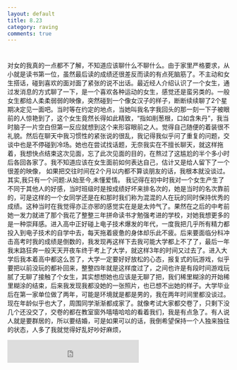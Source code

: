 ```yaml
---
layout: default
title: 8.23
category: raving
comments: true
---
```

# 

对女的我真的一点都不了解，不知道应该聊什么不聊什么。由于家里严格要求，从小就是读书第一位，虽然最后读的成绩还很差反而读的有点死脑筋了。不主动和女生搭话，碰到喜欢的面对面了紧张的说不出话。最近经人介绍认识了一个女生，通过发消息的方式聊了一下，是一个喜欢各种运动的女生，感觉还是蛮另类的。一般女生都给人柔柔弱弱的映像，突然碰到一个像女汉子的样子，断断续续聊了2个星期决定见一面吧。当时等在约定的地点，当她叫我名字我回头的那一刻一下子被眼前的人惊艳到了，这个女生竟然长得如此精致，“指如削葱根，口如含朱丹”，我当时脑子一片空白但第一反应就想到这个来形容眼前之人。觉得自己随便的着装很不礼貌。然后在聊天中我习惯性的紧张说的很乱，我记得我似乎问了重复的问题，交谈中也是不停碰到冷场。她也在尝试找话题，无奈我实在不擅长聊天，就这样拖着，我想快点结束这次见面，忘了此次见面的目的，在熬过了这尴尬的半个多小时后各回各家了。我不知道应该在女生面前如何表达自己，估计又是给人留下了一个很差的映像，
如果把交往时间在2个月以内都不算谈朋友的话，我根本就没谈过。其实,我只有一个问题:从始至今,未懂爱情。
我记得在初中时我对一个女生产生了不同于其他人的好感，当时班级时是按成绩好坏来排名次的，她是当时的名次靠前的，可是这样的一个女同学还是在和那时我们称为混混的人在玩的同时保持优秀的成绩。这种当时在我觉得亦正亦邪的感觉实在是是太帅气了。果然在之后的中考前她一发力就进了那个我花了整整三年拼命读书才勉强考进的学校，对她我想更多的是一种崇拜感。进入高中正好碰上电子技术爆发的年代，一度我把几乎所有精力都投入到电子技术的自学中去，每天拖着疲惫的身体却乐此不疲。后来要面临分科冲击高考时我的成绩是倒数的，我发现再这样下去我可能大学都上不了了，最后一年我末路狂奔一般天天开夜车终于考上了大学，就这样3年的时间又过去了。进入大学后我本着高中都这么苦了，大学一定要好好放松的心态，报复式的玩游戏，似乎要把以前没玩的都补回来，整整四年就是这样度过了，之间也许是有段时间游戏玩腻了无聊了接触了个女生，其实想想她也应该是无聊了把，我们稀里糊涂的开始稀里糊涂的结束，后来我发现我都没她的一张照片，也已想不出她的样子。大学毕业后在第一家单位做了两年，可能是环境就是都是男的，我在两年时间里都没谈过。
现在年龄似乎也大了，周围同学渐渐都成家了。就像考试大家都交卷了，只剩下没几个还没交了，交卷的都在教室窗外嘻嘻哈哈的看着我们，我是有点急了。有人说人就是要群居的，所以要结婚，可是如果可以的话，我倒希望保持一个人独来独往的状态，人多了我就觉得好乱好吵好麻烦，

<iframe frameborder="no" border="0" marginwidth="0" marginheight="0" width=298 height=52 src="http://music.163.com/outchain/player?type=2&id=16614329&auto=1&height=32"></iframe>
